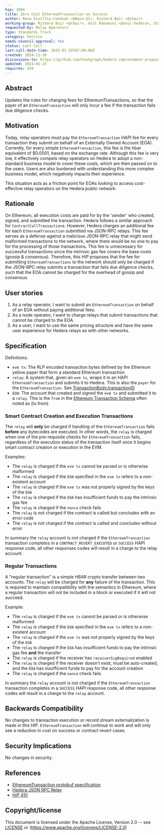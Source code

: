 ```yaml
---
hip: 1084
title: Zero Cost EthereumTransaction on Success
author: Nana Essilfie-Conduah <@Nana-EC>, Richard Bair <@rbair>
working-group: Richard Bair <@rbair>, Atul Mahamuni <@atul-hedera>, Stanimir Stoyanov <stanimir.stoyanov@limechain.tech>
requested-by: Relay Operators
type: Standards Track
category: Service
needs-council-approval: Yes
status: Last Call
last-call-date-time: 2025-01-29T07:00:00Z
created: 2024-11-20
discussions-to: https://github.com/hashgraph/hedera-improvement-proposal/discussions/1083
updated: 2024-01-15
requires: 410
---
```


## Abstract

Updates the rules for charging fees for EthereumTransactions, so that the payer of an `EthereumTransaction` will only
incur a fee if the transaction fails due diligence checks.

## Motivation

Today, relay operators must pay the `EthereumTransaction` HAPI fee for every transaction they submit on behalf of an
Externally Owned Account (EOA). Currently, for every simple `EthereumTransaction`, this fee is the hbar equivalent of
$0.0001, based on the exchange rate. Although this fee is very low, it effectively compels relay operators on Hedera
to adopt a non-standard business model to cover these costs, which are then passed on to the users. Users are also
burdened with understanding this more complex business model, which negatively impacts their experience.

This situation acts as a friction point for EOAs looking to access cost-effective relay operators on the Hedera public
network.

## Rationale

On Ethereum, all execution costs are paid for by the 'sender' who created, signed, and submitted the transaction.
Hedera follows a similar approach for `ContractCallTransaction`s. However, Hedera charges an additional fee for
each `EthereumTransaction` submitted via JSON-RPC relays. This fee serves as a defense against a malicious
JSON-RPC relay that might send malformed transactions to the network, where there would be no one to pay for
the processing of those transactions.
This fee is unnecessary for successful transactions since the intrinsic gas fee covers the base costs (gossip &
consensus). Therefore, this HIP proposes that the fee for submitting `EthereumTransactions` to the network
should only be charged if the JSON-RPC relay submits a transaction that fails due diligence checks, such that the
EOA cannot be charged for the overhead of gossip and consensus.

## User stories

1. As a relay operator, I want to submit an `EthereumTransaction` on behalf of an EOA without paying additional fees.
2. As a node operator, I want to charge relays that submit transactions that cannot be charged to the EOA.
3. As a user, I want to use the same pricing structure and have the same user experience for Hedera relays as with other
   networks.
  
## Specification

Definitions:
 - `evm tx`: The RLP encoded transaction bytes defined by the Ethereum yellow paper that form a standard Ethereum transaction
 - `relay`: A system that, given an `evm tx`, wraps it in an HAPI `EthereumTransaction` and submits it to Hedera.
            This is also the `payer` for the `EthereumTransaction`. See
            [TransactionBody.transactionID](https://github.com/hashgraph/hedera-protobufs/blob/main/services/transaction_body.proto#L104)
 - `EOA`: The account that created and signed the `evm tx` and submitted it to a `relay`. This is the `from` in the
          [Ethereum Transaction Schema](https://github.com/ethereum/execution-apis/blob/main/src/eth/transaction.yaml)
          often noted as (tx.from)

### Smart Contract Creation and Execution Transactions

The `relay` will **only** be charged if handling of the `EthereumTransaction` fails **before** any bytecodes are executed.
In other words, the `relay` is charged when one of the pre-requisite checks for `EthereumTransaction` fails, regardless of
the execution status of the transaction itself once it begins smart contract creation or execution in the EVM.

Examples:
 - The `relay` is charged if the `evm tx` cannot be parsed or is otherwise malformed
 - The `relay` is charged if the `EOA` specified in the `evm tx` refers to a non-existent account
 - The `relay` is charged if the `evm tx` was not properly signed by the keys of the `EOA`
 - The `relay` is charged if the `EOA` has insufficient funds to pay the intrinsic gas fee
 - The `relay` is charged if the `nonce` check fails
 - The `relay` is not charged if the contract is called but concludes with an error code 
 - The `relay` is not charged if the contract is called and concludes without error

In summary the `relay` account is not charged if the `EthereumTransaction` transaction completes in a 
`CONTRACT_REVERT_EXECUTED` or `SUCCESS` HAPI response code, all other responses codes will result in a charge to the
relay account.

 ### Regular Transactions

A "regular transaction" is a simple HBAR crypto transfer between two accounts. The `relay` will be charged for **any**
failure of the transaction. This is required to maintain compatibility with the semantics in Ethereum, where a regular
transaction will not be included in a block or executed if it will not succeed.

Example:
- The `relay` is charged if the `evm tx` cannot be parsed or is otherwise malformed
- The `relay` is charged if the `EOA` specified in the `evm tx` refers to a non-existent account
- The `relay` is charged if the `evm tx` was not properly signed by the keys of the `EOA`
- The `relay` is charged if the `EOA` has insufficient funds to pay the intrinsic gas fee **and** the transfer
- The `relay` is charged if the receiver has `receiverSigRequired` enabled
- The `relay` is charged if the receiver doesn't exist, must be auto-created, and the `EOA` has insufficient funds to
    pay for the account creation
- The `relay` is charged if the `nonce` check fails

In summary the `relay` account is not charged if the `EthereumTransaction` transaction completes in a `SUCCESS`
HAPI response code, all other response codes will result in a charge to the `relay` account.

## Backwards Compatibility

No changes to transaction execution or record stream externalization is made in this HIP.
`EthereumTransaction` will continue to work and will only see a reduction in cost on success or contract revert cases.

## Security Implications

No changes in security.

## References

- [EthereumTransaction protobuf specification](https://github.com/hashgraph/hedera-protobufs/blob/main/services/ethereum_transaction.proto)
- [Hedera JSON RPC Relay](https://docs.hedera.com/hedera/core-concepts/smart-contracts/json-rpc-relay)
- [HIP 410](https://hips.hedera.com/hip/hip-410)

## Copyright/license

This document is licensed under the Apache License, Version 2.0 -- see [LICENSE](../LICENSE) or 
(https://www.apache.org/licenses/LICENSE-2.0)
